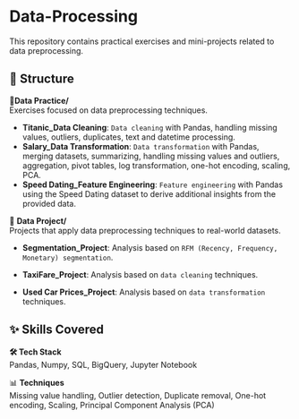 # Data-Processing

This repository contains practical exercises and mini-projects related to data preprocessing.

## 📂 Structure

📂**Data Practice/**  
	Exercises focused on data preprocessing techniques.  

- **Titanic_Data Cleaning**: `Data cleaning` with Pandas, handling missing values, outliers, duplicates, text and datetime processing.  
- **Salary_Data Transformation**: `Data transformation` with Pandas, merging datasets, summarizing, handling missing values and outliers, aggregation, pivot tables, log transformation, one-hot encoding, scaling, PCA.
- **Speed Dating_Feature Engineering**: `Feature engineering` with Pandas using the Speed Dating dataset to derive additional insights from the provided data.



📁 **Data Project/**  
	Projects that apply data preprocessing techniques to real-world datasets.  

- **Segmentation_Project**: Analysis based on `RFM (Recency, Frequency, Monetary) segmentation`.  

- **TaxiFare_Project**: Analysis based on `data cleaning` techniques.
- **Used Car Prices_Project**: Analysis based on `data transformation` techniques.



## ✨ Skills Covered

**🛠️ Tech Stack**  
Pandas, Numpy, SQL, BigQuery, Jupyter Notebook

📊 **Techniques**  
Missing value handling, Outlier detection, Duplicate removal, One-hot encoding, Scaling, Principal Component Analysis (PCA)